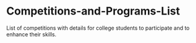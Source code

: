 # Competitions-and-Programs-List
List of competitions with details for college students to participate and to enhance their skills.

